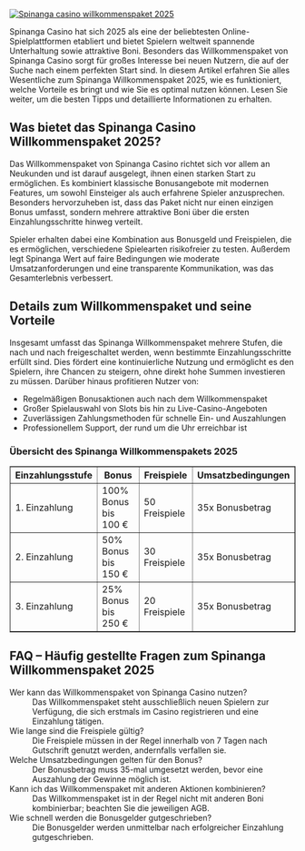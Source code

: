 [![Spinanga casino willkommenspaket 2025](https://123-caf.pages.dev/gitsignup.png)](https://vrmoo.ru/Bt82HjjY)

<p>Spinanga Casino hat sich 2025 als eine der beliebtesten Online-Spielplattformen etabliert und bietet Spielern weltweit spannende Unterhaltung sowie attraktive Boni. Besonders das Willkommenspaket von Spinanga Casino sorgt für großes Interesse bei neuen Nutzern, die auf der Suche nach einem perfekten Start sind. In diesem Artikel erfahren Sie alles Wesentliche zum Spinanga Willkommenspaket 2025, wie es funktioniert, welche Vorteile es bringt und wie Sie es optimal nutzen können. Lesen Sie weiter, um die besten Tipps und detaillierte Informationen zu erhalten.</p>  <h2>Was bietet das Spinanga Casino Willkommenspaket 2025?</h2> <p>Das Willkommenspaket von Spinanga Casino richtet sich vor allem an Neukunden und ist darauf ausgelegt, ihnen einen starken Start zu ermöglichen. Es kombiniert klassische Bonusangebote mit modernen Features, um sowohl Einsteiger als auch erfahrene Spieler anzusprechen. Besonders hervorzuheben ist, dass das Paket nicht nur einen einzigen Bonus umfasst, sondern mehrere attraktive Boni über die ersten Einzahlungsschritte hinweg verteilt.</p> <p>Spieler erhalten dabei eine Kombination aus Bonusgeld und Freispielen, die es ermöglichen, verschiedene Spielearten risikofreier zu testen. Außerdem legt Spinanga Wert auf faire Bedingungen wie moderate Umsatzanforderungen und eine transparente Kommunikation, was das Gesamterlebnis verbessert.</p>  <h2>Details zum Willkommenspaket und seine Vorteile</h2> <p>Insgesamt umfasst das Spinanga Willkommenspaket mehrere Stufen, die nach und nach freigeschaltet werden, wenn bestimmte Einzahlungsschritte erfüllt sind. Dies fördert eine kontinuierliche Nutzung und ermöglicht es den Spielern, ihre Chancen zu steigern, ohne direkt hohe Summen investieren zu müssen. Darüber hinaus profitieren Nutzer von:</p> <ul>   <li>Regelmäßigen Bonusaktionen auch nach dem Willkommenspaket</li>   <li>Großer Spielauswahl von Slots bis hin zu Live-Casino-Angeboten</li>   <li>Zuverlässigen Zahlungsmethoden für schnelle Ein- und Auszahlungen</li>   <li>Professionellem Support, der rund um die Uhr erreichbar ist</li> </ul>  <h3>Übersicht des Spinanga Willkommenspakets 2025</h3> <table border="1" cellpadding="8" cellspacing="0">   <thead>     <tr>       <th>Einzahlungsstufe</th>       <th>Bonus</th>       <th>Freispiele</th>       <th>Umsatzbedingungen</th>     </tr>   </thead>   <tbody>     <tr>       <td>1. Einzahlung</td>       <td>100% Bonus bis 100 €</td>       <td>50 Freispiele</td>       <td>35x Bonusbetrag</td>     </tr>     <tr>       <td>2. Einzahlung</td>       <td>50% Bonus bis 150 €</td>       <td>30 Freispiele</td>       <td>35x Bonusbetrag</td>     </tr>     <tr>       <td>3. Einzahlung</td>       <td>25% Bonus bis 250 €</td>       <td>20 Freispiele</td>       <td>35x Bonusbetrag</td>     </tr>   </tbody> </table>  <h2>FAQ – Häufig gestellte Fragen zum Spinanga Willkommenspaket 2025</h2> <dl>   <dt>Wer kann das Willkommenspaket von Spinanga Casino nutzen?</dt>   <dd>Das Willkommenspaket steht ausschließlich neuen Spielern zur Verfügung, die sich erstmals im Casino registrieren und eine Einzahlung tätigen.</dd>   <dt>Wie lange sind die Freispiele gültig?</dt>   <dd>Die Freispiele müssen in der Regel innerhalb von 7 Tagen nach Gutschrift genutzt werden, andernfalls verfallen sie.</dd>   <dt>Welche Umsatzbedingungen gelten für den Bonus?</dt>   <dd>Der Bonusbetrag muss 35-mal umgesetzt werden, bevor eine Auszahlung der Gewinne möglich ist.</dd>   <dt>Kann ich das Willkommenspaket mit anderen Aktionen kombinieren?</dt>   <dd>Das Willkommenspaket ist in der Regel nicht mit anderen Boni kombinierbar; beachten Sie die jeweiligen AGB.</dd>   <dt>Wie schnell werden die Bonusgelder gutgeschrieben?</dt>   <dd>Die Bonusgelder werden unmittelbar nach erfolgreicher Einzahlung gutgeschrieben.</dd> </dl>